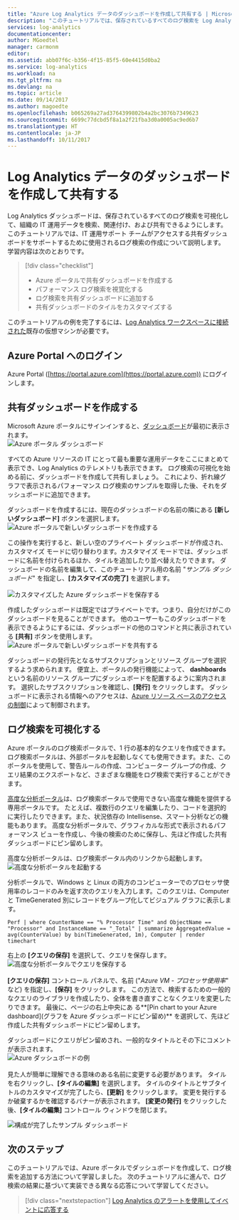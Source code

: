 ```yaml
---
title: "Azure Log Analytics データのダッシュボードを作成して共有する | Microsoft Docs"
description: "このチュートリアルでは、保存されているすべてのログ検索を Log Analytics ダッシュボードに可視化して、環境をわかりやすく表示できるようにする方法について説明します。"
services: log-analytics
documentationcenter: 
author: MGoedtel
manager: carmonm
editor: 
ms.assetid: abb07f6c-b356-4f15-85f5-60e4415d0ba2
ms.service: log-analytics
ms.workload: na
ms.tgt_pltfrm: na
ms.devlang: na
ms.topic: article
ms.date: 09/14/2017
ms.author: magoedte
ms.openlocfilehash: b065269a27ad3764399802b4a2bc3076b7349623
ms.sourcegitcommit: 6699c77dcbd5f8a1a2f21fba3d0a0005ac9ed6b7
ms.translationtype: HT
ms.contentlocale: ja-JP
ms.lasthandoff: 10/11/2017
---
```

# <a name="create-and-share-dashboards-of-log-analytics-data"></a>Log Analytics データのダッシュボードを作成して共有する

Log Analytics ダッシュボードは、保存されているすべてのログ検索を可視化して、組織の IT 運用データを検索、関連付け、および共有できるようにします。  このチュートリアルでは、IT 運用サポート チームがアクセスする共有ダッシュボードをサポートするために使用されるログ検索の作成について説明します。  学習内容は次のとおりです。

> [!div class="checklist"]
> * Azure ポータルで共有ダッシュボードを作成する
> * パフォーマンス ログ検索を視覚化する 
> * ログ検索を共有ダッシュボードに追加する 
> * 共有ダッシュボードのタイルをカスタマイズする

このチュートリアルの例を完了するには、[Log Analytics ワークスペースに接続された](log-analytics-quick-collect-azurevm.md)既存の仮想マシンが必要です。  
 
## <a name="log-in-to-azure-portal"></a>Azure Portal へのログイン
Azure Portal ([https://portal.azure.com](https://portal.azure.com)) にログインします。 

## <a name="create-a-shared-dashboard"></a>共有ダッシュボードを作成する

Microsoft Azure ポータルにサインインすると、[ダッシュボード](../azure-portal/azure-portal-dashboards.md)が最初に表示されます。<br> ![Azure ポータル ダッシュボード](media/log-analytics-tutorial-dashboards/log-analytics-portal-dashboard.png)

すべての Azure リソースの IT にとって最も重要な運用データをここにまとめて表示でき、Log Analytics のテレメトリも表示できます。  ログ検索の可視化を始める前に、ダッシュボードを作成して共有しましょう。  これにより、折れ線グラフで表示されるパフォーマンス ログ検索のサンプルを取得した後、それをダッシュボードに追加できます。  

ダッシュボードを作成するには、現在のダッシュボードの名前の隣にある **[新しいダッシュボード]** ボタンを選択します。<br> ![Azure ポータルで新しいダッシュボードを作成する](media/log-analytics-tutorial-dashboards/log-analytics-create-dashboard-01.png)

この操作を実行すると、新しい空のプライベート ダッシュボードが作成され、カスタマイズ モードに切り替わります。カスタマイズ モードでは、ダッシュボードに名前を付けられるほか、タイルを追加したり並べ替えたりできます。 ダッシュボードの名前を編集して、このチュートリアル用の名前 "*サンプル ダッシュボード*" を指定し、**[カスタマイズの完了]** を選択します。<br><br> ![カスタマイズした Azure ダッシュボードを保存する](media/log-analytics-tutorial-dashboards/log-analytics-create-dashboard-02.png)

作成したダッシュボードは既定ではプライベートです。つまり、自分だけがこのダッシュボードを見ることができます。 他のユーザーもこのダッシュボードを表示できるようにするには、ダッシュボードの他のコマンドと共に表示されている **[共有]** ボタンを使用します。<br> ![Azure ポータルで新しいダッシュボードを共有する](media/log-analytics-tutorial-dashboards/log-analytics-share-dashboard.png) 

ダッシュボードの発行先となるサブスクリプションとリソース グループを選択するよう求められます。 便宜上、ポータルの発行機能によって、 **dashboards**という名前のリソース グループにダッシュボードを配置するように案内されます。  選択したサブスクリプションを確認し、**[発行]** をクリックします。  ダッシュボードに表示される情報へのアクセスは、[Azure リソース ベースのアクセスの制御](../active-directory/role-based-access-control-configure.md)によって制御されます。   

## <a name="visualize-a-log-search"></a>ログ検索を可視化する

Azure ポータルのログ検索ポータルで、1 行の基本的なクエリを作成できます。 ログ検索ポータルは、外部ポータルを起動しなくても使用できます。また、このポータルを使用して、警告ルールの作成、コンピューター グループの作成、クエリ結果のエクスポートなど、さまざまな機能をログ検索で実行することができます。 

[高度な分析ポータル](https://docs.loganalytics.io/docs/Learn/Getting-Started/Getting-started-with-the-Analytics-portal)は、ログ検索ポータルで使用できない高度な機能を提供する専用ポータルです。 たとえば、複数行のクエリを編集したり、コードを選択的に実行したりできます。また、状況依存の Intellisense、スマート分析などの機能もあります。 高度な分析ポータルで、グラフィカルな形式で表示されるパフォーマンス ビューを作成し、今後の検索のために保存し、先ほど作成した共有ダッシュボードにピン留めします。   

高度な分析ポータルは、ログ検索ポータル内のリンクから起動します。<br> ![高度な分析ポータルを起動する](media/log-analytics-tutorial-dashboards/log-analytics-advancedportal-01.png)

分析ポータルで、Windows と Linux の両方のコンピューターでのプロセッサ使用率のレコードのみを返す次のクエリを入力します。このクエリは、Computer と TimeGenerated 別にレコードをグループ化してビジュアル グラフに表示します。

```
Perf | where CounterName == "% Processor Time" and ObjectName == "Processor" and InstanceName == "_Total" | summarize AggregatedValue = avg(CounterValue) by bin(TimeGenerated, 1m), Computer | render timechart
```

右上の **[クエリの保存]** を選択して、クエリを保存します。<br> ![高度な分析ポータルでクエリを保存する](media/log-analytics-tutorial-dashboards/log-analytics-advancedportal-02.png)<br><br> **[クエリの保存]** コントロール パネルで、名前 ("*Azure VM - プロセッサ使用率*" など) を指定し、**[保存]** をクリックします。  この方法で、検索するための一般的なクエリのライブラリを作成したり、全体を書き直すことなくクエリを変更したりできます。  最後に、ページの右上中央にあ る**[Pin chart to your Azure dashboard]\(グラフを Azure ダッシュボードにピン留め\)** を選択して、先ほど作成した共有ダッシュボードにピン留めします。  

ダッシュボードにクエリがピン留めされ、一般的なタイトルとその下にコメントが表示されます。<br> ![Azure ダッシュボードの例](media/log-analytics-tutorial-dashboards/log-analytics-modify-dashboard-01.png)<br><br>  見た人が簡単に理解できる意味のある名前に変更する必要があります。  タイルを右クリックし、**[タイルの編集]** を選択します。  タイルのタイトルとサブタイトルのカスタマイズが完了したら、**[更新]** をクリックします。  変更を発行するか破棄するかを確認するバナーが表示されます。  **[変更の発行]** をクリックした後、**[タイルの編集]** コントロール ウィンドウを閉じます。  

![構成が完了したサンプル ダッシュボード](media/log-analytics-tutorial-dashboards/log-analytics-modify-dashboard-02.png)

## <a name="next-steps"></a>次のステップ
このチュートリアルでは、Azure ポータルでダッシュボードを作成して、ログ検索を追加する方法について学習しました。  次のチュートリアルに進んで、ログ検索の結果に基づいて実装できる異なる応答について学習してください。  

> [!div class="nextstepaction"]
> [Log Analytics のアラートを使用してイベントに応答する](log-analytics-tutorial-response.md)